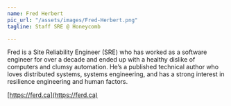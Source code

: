 ```yaml
---
name: Fred Herbert
pic_url: "/assets/images/Fred-Herbert.png"
tagline: Staff SRE @ Honeycomb

---
```

Fred is a Site Reliability Engineer (SRE) who has worked as a software engineer for over a decade and ended up with a healthy dislike of computers and clumsy automation. He’s a published technical author who loves distributed systems, systems engineering, and has a strong interest in resilience engineering and human factors.

[https://ferd.ca](https://ferd.ca)
